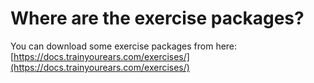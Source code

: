 # Where are the exercise packages?

You can download some exercise packages from here: [https://docs.trainyourears.com/exercises/](https://docs.trainyourears.com/exercises/)

